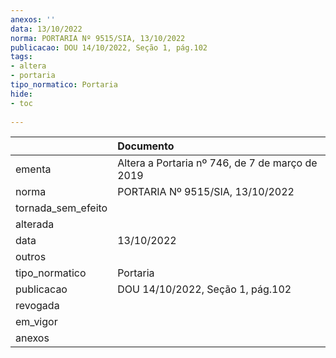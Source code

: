 ```yaml
---
anexos: ''
data: 13/10/2022
norma: PORTARIA Nº 9515/SIA, 13/10/2022
publicacao: DOU 14/10/2022, Seção 1, pág.102
tags:
- altera
- portaria
tipo_normatico: Portaria
hide: 
- toc 
 
---
```


|                    | Documento                                       |
|:-------------------|:------------------------------------------------|
| ementa             | Altera a Portaria nº 746, de 7 de março de 2019​ |
| norma              | PORTARIA Nº 9515/SIA, 13/10/2022                |
| tornada_sem_efeito |                                                 |
| alterada           |                                                 |
| data               | 13/10/2022                                      |
| outros             |                                                 |
| tipo_normatico     | Portaria                                        |
| publicacao         | DOU 14/10/2022, Seção 1, pág.102                |
| revogada           |                                                 |
| em_vigor           |                                                 |
| anexos             |                                                 |
